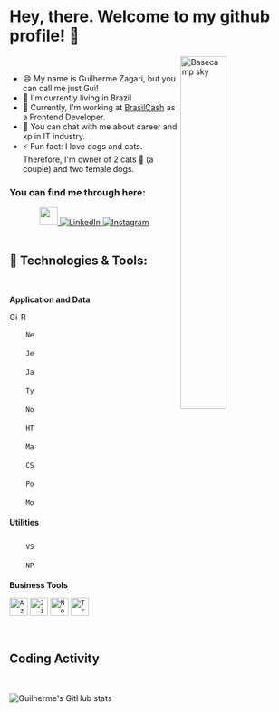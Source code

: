 # Hey, there. Welcome to my github profile! :wave:

<img align="right" width="40%" src="https://media.giphy.com/media/YxdQy6Vxbvb44/giphy.gif" alt="Basecamp sky" />

<!-- <img src="https://camo.githubusercontent.com/e8e7b06ecf583bc040eb60e44eb5b8e0ecc5421320a92929ce21522dbc34c891/68747470733a2f2f6d656469612e67697068792e636f6d2f6d656469612f6876524a434c467a6361737252346961377a2f67697068792e676966" width="30px" data-canonical-src="https://media.giphy.com/media/hvRJCLFzcasrR4ia7z/giphy.gif" style="max-width:100%;"> -->
<br/>

- 😄 My name is Guilherme Zagari, but you can call me just Gui!
- 🚩 I'm currently living in Brazil
- 🔭 Currently, I'm working at [BrasilCash](https://www.brasilcash.com.br/) as a Frontend Developer.
- 💬 You can chat with me about career and xp in IT industry.
- ⚡ Fun fact: I love dogs and cats. Therefore, I'm owner of 2 cats :paw_prints: (a couple) and two female dogs.

### You can find me through here:

<div align="center">
<a href="https://guizagari.vercel.app/" target="_blank"  rel="nofollow">
	<img src="https://user-images.githubusercontent.com/62578862/175121846-d4f25edd-bc47-4bd1-8eb5-ac0e1acf8f7b.svg" alt="medium" data-canonical-src="https://user-images.githubusercontent.com/62578862/175121846-d4f25edd-bc47-4bd1-8eb5-ac0e1acf8f7b.svg" style="color:white" width="32" height="32">
</a>
<a href="https://www.linkedin.com/in/guilherme-batalha-2b913448/" target="_blank"  rel="nofollow">
	<img src="https://camo.githubusercontent.com/1598532a3542326fff0ea5e0481f39287c1a1a201b07b4fff95c5ecd6a30553e/68747470733a2f2f696d672e736869656c64732e696f2f62616467652f4c696e6b6564496e2d2532333030373742352e7376673f267374796c653d666c61742d737175617265266c6f676f3d6c696e6b6564696e266c6f676f436f6c6f723d7768697465" alt="LinkedIn" data-canonical-src="https://img.shields.io/badge/LinkedIn-%230077B5.svg?&amp;style=flat-square&amp;logo=linkedin&amp;logoColor=white" style="max-width:100%;">
</a>
<a href="https://www.instagram.com/gui_zagari/" target="_blank"  rel="nofollow">
	<img src="https://camo.githubusercontent.com/b091cb88e26295fdc73b1f1f91d812216757930cb4d60f7951a07deff2a53fd5/68747470733a2f2f696d672e736869656c64732e696f2f62616467652f496e7374616772616d2d2532334534343035462e7376673f267374796c653d666c61742d737175617265266c6f676f3d696e7374616772616d266c6f676f436f6c6f723d7768697465" alt="Instagram" data-canonical-src="https://img.shields.io/badge/Instagram-%23E4405F.svg?&amp;style=flat-square&amp;logo=instagram&amp;logoColor=white" style="max-width:100%;">
</a>
</div>

<br/>

## :rocket: Technologies & Tools:

<br/>

**Application and Data**

<div>
<img src="https://cdn.jsdelivr.net/gh/devicons/devicon/icons/git/git-original.svg" alt="Git" width="16" height="16"/>
<img src="https://cdn.jsdelivr.net/gh/devicons/devicon/icons/react/react-original.svg" alt="React js" width="16" height="16"/>
</div>
<code>
	<img src="https://preview.redd.it/ov8qq3zq60l61.jpg?width=128&format=pjpg&auto=webp&s=456d022b930ddfafbe59ff9623e012f21e2df7e2" alt="Next js" width="16" height="16"/>
</code>
<code>
	<img src="https://cdn.jsdelivr.net/gh/devicons/devicon/icons/jest/jest-plain.svg" alt="Jest" width="16" height="16"/>
</code>
<code>
	<img src="https://cdn.jsdelivr.net/gh/devicons/devicon/icons/javascript/javascript-original.svg" alt="Javascript" width="16" height="16"/>
</code>
<code>
	<img src="https://cdn.jsdelivr.net/gh/devicons/devicon/icons/typescript/typescript-original.svg" alt="Typescript" width="16" height="16"/>    
</code>
<code>
	<img src="https://cdn.jsdelivr.net/gh/devicons/devicon/icons/nodejs/nodejs-original.svg" alt="Node js" width="16" height="16"/>
</code>
<code>
	<img src="https://cdn.jsdelivr.net/gh/devicons/devicon/icons/html5/html5-original.svg" alt="HTML5" width="16" height="16"/>
</code>
<code>
	<img src="https://img.icons8.com/color/344/material-ui.png" alt="Material UI" width="16" height="16"/>    
</code>
<code>
	<img src="https://cdn.jsdelivr.net/gh/devicons/devicon/icons/css3/css3-original.svg" alt="CSS" width="16" height="16"/>
</code>
<code>
	<img src="https://img.icons8.com/color/344/postgreesql.png" alt="Postgre SQL" width="16" height="16"/>
</code>
<code>
	<img src="https://cdn.jsdelivr.net/gh/devicons/devicon/icons/mongodb/mongodb-original.svg" alt="Mongo DB" width="16" height="16"/>
</code>

**Utilities**

<code>
	<img src="https://cdn.jsdelivr.net/gh/devicons/devicon/icons/vscode/vscode-original.svg" alt="VS Code" width="16" height="16"/>
</code>
<code>
	<img src="https://cdn.jsdelivr.net/gh/devicons/devicon/icons/npm/npm-original-wordmark.svg" alt="NPM" width="16" height="16"/>
</code>

**Business Tools**

<code><img height="32" src="https://img.icons8.com/color/344/azure-1.png" alt="Azure"/></code>
<code><img height="32" src="https://cdn.worldvectorlogo.com/logos/jira-1.svg" alt="Jira"/></code>
<code><img height="32" src="https://cdn.iconscout.com/icon/free/png-512/notion-1693557-1442598.png" alt="Notion"/></code>
<code><img height="32" src="https://cdn.iconscout.com/icon/free/png-512/trello-6-569395.png" alt="Trello"/></code>

<br/>

## Coding Activity

<br/>

![Guilherme's GitHub stats](https://github-readme-stats.vercel.app/api?username=Gui-Devz&show_icons=true&theme=dark&hide_border=true&cache_seconds=2000&include_all_commits=true&count_private=true)

<!--
**EvyOliveira/EvyOliveira** is a ✨ _special_ ✨ repository because its `README.md` (this file) appears on your GitHub profile.

Here are some ideas to get you started:

- 🔭 I’m currently working on ...
- 🌱 I’m currently learning ...
- 👯 I’m looking to collaborate on ...
- 🤔 I’m looking for help with ...
- 💬 Ask me about ...
- 📫 How to reach me: ...
- 😄 Pronouns: ...
- ⚡ Fun fact: ...
-->

